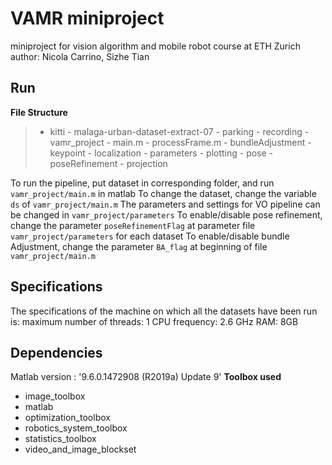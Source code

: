 # VAMR miniproject
miniproject for vision algorithm and mobile robot course at ETH Zurich
author: Nicola Carrino, Sizhe Tian

## Run
**File Structure** 
> 	- kitti
	- malaga-urban-dataset-extract-07
	- parking
	- recording
	- vamr_project
		- main.m
		- processFrame.m
		- bundleAdjustment
		- keypoint
		- localization
		- parameters
		- plotting
		- pose
		- poseRefinement
		- projection

To run the pipeline, put dataset in corresponding folder, and run `vamr_project/main.m` in matlab
To change the dataset, change the variable `ds` of `vamr_project/main.m`
The parameters and settings for VO pipeline can be changed in `vamr_project/parameters`
To enable/disable pose refinement, change the parameter `poseRefinementFlag` at parameter file `vamr_project/parameters` for each dataset
To enable/disable bundle Adjustment, change the parameter `BA_flag` at beginning of file `vamr_project/main.m`



## Specifications
The specifications of the machine on which all the datasets have been run is:
maximum number of threads: 1
CPU frequency: 2.6 GHz
RAM: 8GB

## Dependencies
Matlab version : '9.6.0.1472908 (R2019a) Update 9'
**Toolbox used**
- image_toolbox
- matlab
- optimization_toolbox
- robotics_system_toolbox
- statistics_toolbox
- video_and_image_blockset